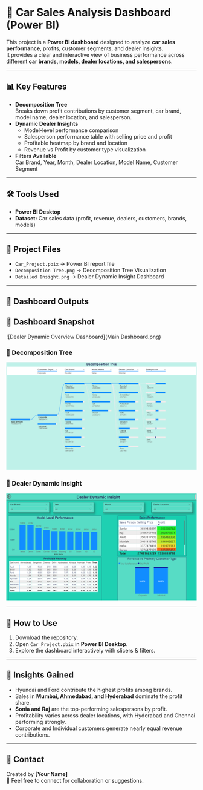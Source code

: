 # 🚗 Car Sales Analysis Dashboard (Power BI)

This project is a **Power BI dashboard** designed to analyze **car sales performance**, profits, customer segments, and dealer insights.  
It provides a clear and interactive view of business performance across different **car brands, models, dealer locations, and salespersons**.

---

## 📊 Key Features
- **Decomposition Tree**  
  Breaks down profit contributions by customer segment, car brand, model name, dealer location, and salesperson.  
- **Dynamic Dealer Insights**  
  - Model-level performance comparison  
  - Salesperson performance table with selling price and profit  
  - Profitable heatmap by brand and location  
  - Revenue vs Profit by customer type visualization  
- **Filters Available**  
  Car Brand, Year, Month, Dealer Location, Model Name, Customer Segment  

---

## 🛠️ Tools Used
- **Power BI Desktop**
- **Dataset:** Car sales data (profit, revenue, dealers, customers, brands, models)

---

## 📂 Project Files
- `Car_Project.pbix` → Power BI report file  
- `Decomposition Tree.png` → Decomposition Tree Visualization  
- `Detailed Insight.png` → Dealer Dynamic Insight Dashboard  

---

## 📸 Dashboard Outputs


## 🔹 Dashboard Snapshot

![Dealer Dynamic Overview Dashboard](Main Dashboard.png)

### 🔹 Decomposition Tree
![Decomposition Tree](Decomposition%20Tree.png)

### 🔹 Dealer Dynamic Insight
![Detailed Insight](Detailed%20Insight.png)

---

## 🚀 How to Use
1. Download the repository.
2. Open `Car_Project.pbix` in **Power BI Desktop**.
3. Explore the dashboard interactively with slicers & filters.

---

## 📌 Insights Gained
- Hyundai and Ford contribute the highest profits among brands.  
- Sales in **Mumbai, Ahmedabad, and Hyderabad** dominate the profit share.  
- **Sonia and Raj** are the top-performing salespersons by profit.  
- Profitability varies across dealer locations, with Hyderabad and Chennai performing strongly.  
- Corporate and Individual customers generate nearly equal revenue contributions.

---

## 📧 Contact
Created by **[Your Name]**  
📩 Feel free to connect for collaboration or suggestions.
